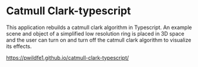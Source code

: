 # Catmull Clark-typescript

This application rebuilds a catmull clark algorithm in Typescript. An example scene and object of a simplified low resolution ring is placed in 3D space and the user can turn on and turn off the catmull clark algorithm to visualize its effects.

https://pwildfe1.github.io/catmull-clark-typescript/
